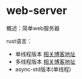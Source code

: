 # web-server

概述：简单web服务器

rust语言：
- 单线程版本 [相关博客地址](https://1037827920.github.io/2024/10/01/%E4%BD%BF%E7%94%A8rust%E5%86%99%E4%B8%80%E4%B8%AAWeb%E6%9C%8D%E5%8A%A1%E5%99%A8%E2%80%94%E2%80%94%E5%8D%95%E7%BA%BF%E7%A8%8B%E7%89%88%E6%9C%AC/)
- 多线程版本 [相关博客地址](https://1037827920.github.io/2024/10/02/%E4%BD%BF%E7%94%A8rust%E5%86%99%E4%B8%80%E4%B8%AAWeb%E6%9C%8D%E5%8A%A1%E5%99%A8%E2%80%94%E2%80%94%E5%A4%9A%E7%BA%BF%E7%A8%8B%E7%89%88%E6%9C%AC/)
- async-std版本(单线程)
